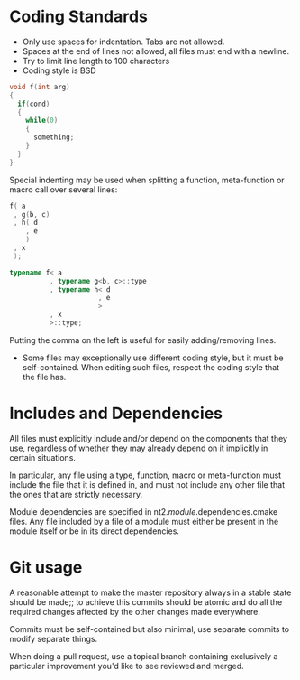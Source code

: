 Coding Standards
================

* Only use spaces for indentation. Tabs are not allowed.
* Spaces at the end of lines not allowed, all files must end with a newline.
* Try to limit line length to 100 characters
* Coding style is BSD

```C++
void f(int arg)
{
  if(cond)
  {
    while(0)
    {
      something;
    }
  }
}
```

Special indenting may be used when splitting a function, meta-function or macro call over several lines:

```C++
f( a
 , g(b, c)
 , h( d
    , e
    )
 , x
 );

typename f< a
          , typename g<b, c>::type
          , typename h< d
                      , e
                      >
          , x
          >::type;
```

Putting the comma on the left is useful for easily adding/removing lines.

* Some files may exceptionally use different coding style, but it must be self-contained. When editing such files, respect the coding style that the file has.

Includes and Dependencies
=========================

All files must explicitly include and/or depend on the components that they use, regardless of whether they may already depend on it implicitly in certain situations.

In particular, any file using a type, function, macro or meta-function must include the file that it is defined in, and must not include any other file that the ones that are strictly necessary.

Module dependencies are specified in nt2.*module*.dependencies.cmake files. Any file included by a file of a module must either be present in the module itself or be in its direct dependencies.

Git usage
=========

A reasonable attempt to make the master repository always in a stable state should be made;; to achieve this commits should be atomic and do all the required changes affected by the other changes made everywhere.

Commits must be self-contained but also minimal, use separate commits to modify separate things.

When doing a pull request, use a topical branch containing exclusively a particular improvement you'd like to see reviewed and merged.
